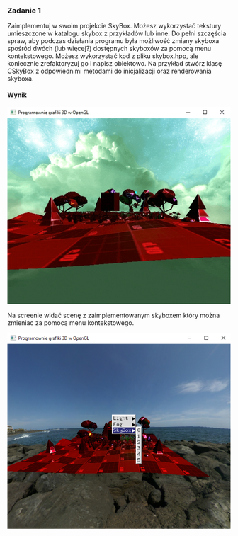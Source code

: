 ### Zadanie 1

Zaimplementuj w swoim projekcie SkyBox. Możesz wykorzystać tekstury umieszczone w katalogu skybox z przykładów lub inne. Do pełni szczęścia spraw, aby podczas działania programu była możliwość zmiany skyboxa spośród dwóch (lub więcej?) dostępnych skyboxów za pomocą menu kontekstowego. Możesz wykorzystać kod z pliku skybox.hpp, ale koniecznie zrefaktoryzuj go i napisz obiektowo. Na przykład stwórz klasę CSkyBox z odpowiednimi metodami do inicjalizacji oraz renderowania skyboxa.

#### Wynik

![Screen1](Screen1.gif)

Na screenie widać scenę z zaimplementowanym skyboxem który można zmieniac za pomocą menu kontekstowego.

![Screen2](Screen2.png)